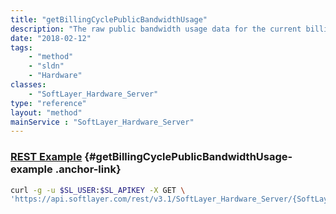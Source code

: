 ```yaml
---
title: "getBillingCyclePublicBandwidthUsage"
description: "The raw public bandwidth usage data for the current billing cycle."
date: "2018-02-12"
tags:
    - "method"
    - "sldn"
    - "Hardware"
classes:
    - "SoftLayer_Hardware_Server"
type: "reference"
layout: "method"
mainService : "SoftLayer_Hardware_Server"
---
```


### [REST Example](#getBillingCyclePublicBandwidthUsage-example) <a href="/article/rest/"><i class="fas fa-question"></i></a> {#getBillingCyclePublicBandwidthUsage-example .anchor-link} 
```bash
curl -g -u $SL_USER:$SL_APIKEY -X GET \
'https://api.softlayer.com/rest/v3.1/SoftLayer_Hardware_Server/{SoftLayer_Hardware_ServerID}/getBillingCyclePublicBandwidthUsage'
```
